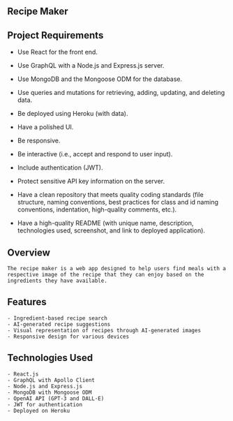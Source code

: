 ## Recipe Maker

## Project Requirements

* Use React for the front end.

* Use GraphQL with a Node.js and Express.js server.

* Use MongoDB and the Mongoose ODM for the database.

* Use queries and mutations for retrieving, adding, updating, and deleting data.

* Be deployed using Heroku (with data).

* Have a polished UI.

* Be responsive.

* Be interactive (i.e., accept and respond to user input).

* Include authentication (JWT).

* Protect sensitive API key information on the server.

* Have a clean repository that meets quality coding standards (file structure, naming conventions, best practices for class and id naming conventions, indentation, high-quality comments, etc.).

* Have a high-quality README (with unique name, description, technologies used, screenshot, and link to deployed application).

## Overview
```
The recipe maker is a web app designed to help users find meals with a respective image of the recipe that they can enjoy based on the ingredients they have available. 
```

## Features
```
- Ingredient-based recipe search
- AI-generated recipe suggestions
- Visual representation of recipes through AI-generated images
- Responsive design for various devices
```

## Technologies Used
```
- React.js
- GraphQL with Apollo Client
- Node.js and Express.js
- MongoDB with Mongoose ODM
- OpenAI API (GPT-3 and DALL·E)
- JWT for authentication
- Deployed on Heroku
```
